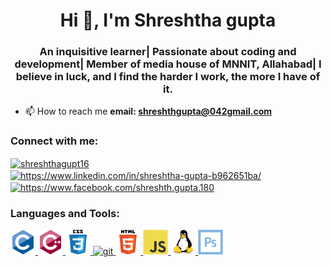 <h1 align="center">Hi 👋, I'm Shreshtha gupta</h1>
<h3 align="center">An inquisitive learner| Passionate about coding and development| Member of media house of MNNIT, Allahabad| I believe in luck, and I find the harder I work, the more I have of it.</h3>



- 📫 How to reach me **email: shreshthgupta@042gmail.com**

<h3 align="left">Connect with me:</h3>
<p align="left">
<a href="https://twitter.com/shreshthagupt16" target="blank"><img align="center" src="https://cdn.jsdelivr.net/npm/simple-icons@3.0.1/icons/twitter.svg" alt="shreshthagupt16" height="30" width="40" /></a>
<a href="https://www.linkedin.com/in/shreshtha-gupta-b962651ba/" target="blank"><img align="center" src="https://cdn.jsdelivr.net/npm/simple-icons@3.0.1/icons/linkedin.svg" alt="https://www.linkedin.com/in/shreshtha-gupta-b962651ba/" height="30" width="40" /></a>
<a href="https://www.facebook.com/shreshth.gupta.180" target="blank"><img align="center" src="https://cdn.jsdelivr.net/npm/simple-icons@3.0.1/icons/facebook.svg" alt="https://www.facebook.com/shreshth.gupta.180" height="30" width="40" /></a>
</p>

<h3 align="left">Languages and Tools:</h3>
<p align="left"> <a href="https://www.cprogramming.com/" target="_blank"> <img src="https://raw.githubusercontent.com/devicons/devicon/master/icons/c/c-original.svg" alt="c" width="40" height="40"/> </a> <a href="https://www.w3schools.com/cpp/" target="_blank"> <img src="https://raw.githubusercontent.com/devicons/devicon/master/icons/cplusplus/cplusplus-original.svg" alt="cplusplus" width="40" height="40"/> </a> <a href="https://www.w3schools.com/css/" target="_blank"> <img src="https://raw.githubusercontent.com/devicons/devicon/master/icons/css3/css3-original-wordmark.svg" alt="css3" width="40" height="40"/> </a> <a href="https://git-scm.com/" target="_blank"> <img src="https://www.vectorlogo.zone/logos/git-scm/git-scm-icon.svg" alt="git" width="40" height="40"/> </a> <a href="https://www.w3.org/html/" target="_blank"> <img src="https://raw.githubusercontent.com/devicons/devicon/master/icons/html5/html5-original-wordmark.svg" alt="html5" width="40" height="40"/> </a> <a href="https://developer.mozilla.org/en-US/docs/Web/JavaScript" target="_blank"> <img src="https://raw.githubusercontent.com/devicons/devicon/master/icons/javascript/javascript-original.svg" alt="javascript" width="40" height="40"/> </a> <a href="https://www.linux.org/" target="_blank"> <img src="https://raw.githubusercontent.com/devicons/devicon/master/icons/linux/linux-original.svg" alt="linux" width="40" height="40"/> </a> <a href="https://www.photoshop.com/en" target="_blank"> <img src="https://raw.githubusercontent.com/devicons/devicon/master/icons/photoshop/photoshop-line.svg" alt="photoshop" width="40" height="40"/> </a> </p>
